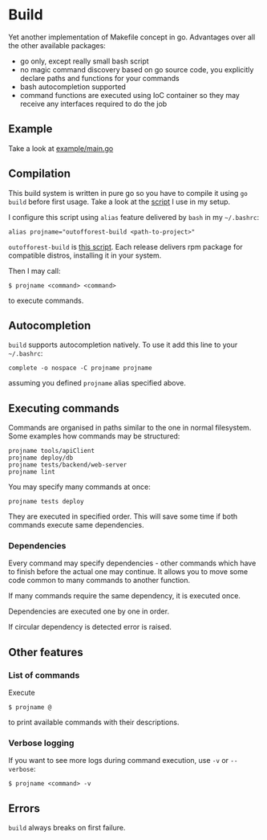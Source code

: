 # Build

Yet another implementation of Makefile concept in go.
Advantages over all the other available packages:
- go only, except really small bash script
- no magic command discovery based on go source code, you explicitly
  declare paths and functions for your commands
- bash autocompletion supported
- command functions are executed using IoC container so they may receive
  any interfaces required to do the job
  
## Example

Take a look at [example/main.go](../main/example/main.go)
  
## Compilation

This build system is written in pure go so you have to compile it 
using `go build` before first usage. Take a look at the [script](./build) I use in my setup.

I configure this script using `alias` feature delivered by `bash` in my `~/.bashrc`:

```
alias projname="outofforest-build <path-to-project>"
```

`outofforest-build` is [this script](./build).
Each release delivers rpm package for compatible distros, installing it in your system.

Then I may call:

```
$ projname <command> <command>
```

to execute commands.

## Autocompletion

`build` supports autocompletion natively. To use it add this line to
your `~/.bashrc`:

```
complete -o nospace -C projname projname
```

assuming you defined `projname` alias specified above.

## Executing commands

Commands are organised in paths similar to the one in normal filesystem.
Some examples how commands may be structured:

```
projname tools/apiClient
projname deploy/db
projname tests/backend/web-server
projname lint
```

You may specify many commands at once:

```
projname tests deploy
```

They are executed in specified order. This will save some time if both commands execute same dependencies.

### Dependencies

Every command may specify dependencies - other commands which have to finish before the actual one may continue.
It allows you to move some code common to many commands to another function.

If many commands require the same dependency, it is executed once. 

Dependencies are executed one by one in order.

If circular dependency is detected error is raised.

## Other features

### List of commands

Execute

```
$ projname @
```

to print available commands with their descriptions.

### Verbose logging

If you want to see more logs during command execution, use `-v` or `--verbose`:

```
$ projname <command> -v
```

## Errors

`build` always breaks on first failure.


